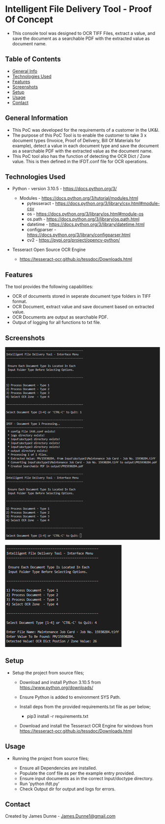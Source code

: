 # Intelligent File Delivery Tool - Proof Of Concept
 - This console tool was designed to OCR TIFF Files, extract a value, and save the document as a searchable PDF with the extracted value as document name.

## Table of Contents
* [General Info](#general-information)
* [Technologies Used](#technologies-used)
* [Features](#features)
* [Screenshots](#screenshots)
* [Setup](#setup)
* [Usage](#usage)
* [Contact](#contact)

## General Information
- This PoC was developed for the requirements of a customer in the UK&I.
- The purpose of this PoC Tool is to enable the customer to take 3 x document types (Invoice, Proof of Delivery, Bill Of Materials for example), detect a value in each document type and save the document as a searchable PDF with the extracted value as the document name.
- This PoC tool also has the function of detecting the OCR Dict / Zone value. This is then defined in the IFDT.conf file for OCR operations.

## Technologies Used
- Python - version 3.10.5 - https://docs.python.org/3/
    - Modules - https://docs.python.org/3/tutorial/modules.html
        - pytesseract - https://docs.python.org/3/library/csv.html#module-csv
        - os - https://docs.python.org/3/library/os.html#module-os
        - os.path - https://docs.python.org/3/library/os.path.html
        - datetime - https://docs.python.org/3/library/datetime.html
        - configparser - https://docs.python.org/3/library/configparser.html
        - cv2 - https://pypi.org/project/opencv-python/

- Tesseract Open Source OCR Engine
    - https://tesseract-ocr.github.io/tessdoc/Downloads.html

## Features
The tool provides the following capabilities:

- OCR of documents stored in seperate document type folders in TIFF format.
- OCR Document, extract value and save document based on extracted value.
- OCR Documents are output as searchable PDF.
- Output of logging for all functions to txt file.

## Screenshots
![Example screenshot](./img/SS1.png)

![Example screenshot](./img/SS2.png)

## Setup

* Setup the project from source files;

    - Download and install Python 3.10.5 from https://www.python.org/downloads/

    - Ensure Python is added to environment SYS Path.

    - Install deps from the provided requirements.txt file as per below;
 
        - pip3 install -r requirements.txt

    - Download and install the Tesseract OCR Engine for windows from https://tesseract-ocr.github.io/tessdoc/Downloads.html

## Usage

* Running the project from source files;

    - Ensure all Dependencies are installed.
    - Populate the conf file as per the example entry provided. 
    - Ensure input documents as in the correct Input/doctype directory. 
    - Run 'python ifdt.py'
    - Check Output dir for output and logs for errors. 

## Contact
Created by James Dunne - James.Dunne1@gmail.com
